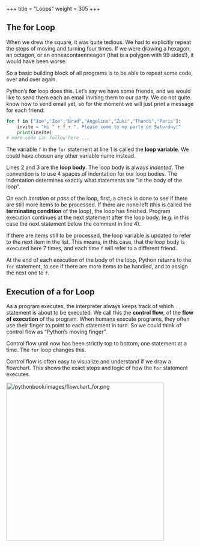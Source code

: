 +++
title = "Loops"
weight = 305
+++

## The **for** Loop

When we drew the square, it was quite tedious.  We had to explicitly repeat the steps of
moving and turning four times.  If we were drawing a hexagon, an octagon, or an
enneacontaenneagon (that is a polygon with 99 sides!), it would have been worse.

So a basic building block of all programs is to be able to repeat some
code, over and over again.

Python&#8217;s **for** loop does this.   Let&#8217;s say we have some friends, and
we would like to send them each an email inviting them to our party.  We do not
quite know how to send email yet, so for the moment we will just print a message for each friend:


```Python 
for f in ["Joe","Zoe","Brad","Angelina","Zuki","Thandi","Paris"]:
    invite = "Hi " + f + ". Please come to my party on Saturday!"
    print(invite)
# more code can follow here ...
```

The variable ```f``` in the ```for``` statement at line 1 is called the **loop variable**. We could have chosen any other variable name instead.

Lines 2 and 3 are the **loop body**.  The loop body is always
*indented*. The convention is to use 4 spaces of indentation for our loop bodies. The indentation determines exactly what statements are &#8220;in the body of the loop&#8221;.

On each *iteration* or *pass* of the loop, first, a check is done to see if there are
still more items to be processed.  If there are none left (this is called
the **terminating condition** of the loop), the loop has finished.
Program execution continues at the next statement after the loop body, (e.g. in this case
the next statement below the comment in line 4).

If there are items still to be processed, the loop variable is updated to refer to the
next item in the list.  This means, in this case, that the loop body is executed
here 7 times, and each time ```f``` will refer to a different friend.

At the end of each execution of the body of the loop, Python returns
to the ```for``` statement, to see if there are more items to be handled, and to assign the
next one to ```f```.

## Execution of a **for** Loop

As a program executes, the interpreter always keeps track of which statement is
about to be executed.  We call this the **control flow**, of the **flow of execution**
of the program.  When humans execute programs, they often use their finger to point
to each statement in turn.  So we could think of control flow as &#8220;Python&#8217;s moving finger&#8221;.

Control flow until now has been strictly
top to bottom, one statement at a time.  The ```for``` loop changes this.

Control flow is often easy to visualize and understand if we draw a flowchart.
This shows the exact steps and logic of how the ```for``` statement executes.

<a class="last reference internal image-reference" href="/pythonbook/images/flowchart_for.png"><img alt="/pythonbook/images/flowchart_for.png" src="/pythonbook/images/flowchart_for.png" style="height: 420px;" /></a>

